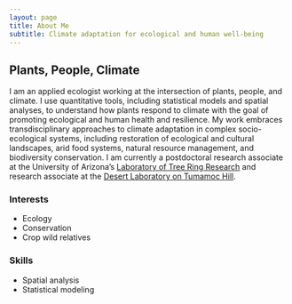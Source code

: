 ```yaml
---
layout: page
title: About Me
subtitle: Climate adaptation for ecological and human well-being
---
```

## Plants, People, Climate
I am an applied ecologist working at the intersection of plants, people, and climate. I use quantitative tools, including statistical models and spatial analyses, to understand how plants respond to climate with the goal of promoting ecological and human health and resilience. My work embraces transdisciplinary approaches to climate adaptation in complex socio-ecological systems, including restoration of ecological and cultural landscapes, arid food systems, natural resource management, and biodiversity conservation. I am currently a postdoctoral research associate at the University of Arizona’s [Laboratory of Tree Ring Research](https://ltrr.arizona.edu/) and research associate at the [Desert Laboratory on Tumamoc Hill](http://tumamoc.arizona.edu/).

### Interests
- Ecology
- Conservation
- Crop wild relatives



### Skills
- Spatial analysis
- Statistical modeling

